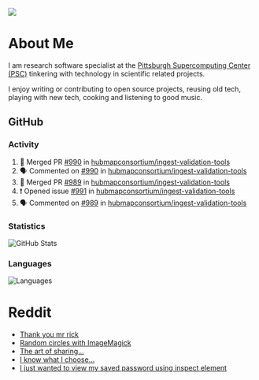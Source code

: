 ![](https://komarev.com/ghpvc/?username=icaoberg)

# About Me
I am research software specialist at the [Pittsburgh Supercomputing Center (PSC)](https://www.psc.edu/) tinkering with technology in scientific related projects.

I enjoy writing or contributing to open source projects, reusing old tech, playing with new tech, cooking and listening to good music.

## GitHub
### Activity
<!--START_SECTION:activity-->
1. 🎉 Merged PR [#990](https://github.com/hubmapconsortium/ingest-validation-tools/pull/990) in [hubmapconsortium/ingest-validation-tools](https://github.com/hubmapconsortium/ingest-validation-tools)
2. 🗣 Commented on [#990](https://github.com/hubmapconsortium/ingest-validation-tools/issues/990) in [hubmapconsortium/ingest-validation-tools](https://github.com/hubmapconsortium/ingest-validation-tools)
3. 🎉 Merged PR [#989](https://github.com/hubmapconsortium/ingest-validation-tools/pull/989) in [hubmapconsortium/ingest-validation-tools](https://github.com/hubmapconsortium/ingest-validation-tools)
4. ❗️ Opened issue [#991](https://github.com/hubmapconsortium/ingest-validation-tools/issues/991) in [hubmapconsortium/ingest-validation-tools](https://github.com/hubmapconsortium/ingest-validation-tools)
5. 🗣 Commented on [#989](https://github.com/hubmapconsortium/ingest-validation-tools/issues/989) in [hubmapconsortium/ingest-validation-tools](https://github.com/hubmapconsortium/ingest-validation-tools)
<!--END_SECTION:activity-->

### Statistics
![GitHub Stats](https://github-readme-stats.vercel.app/api?username=icaoberg&count_private=true&show_icons=true)

### Languages
![Languages](https://github-readme-stats.vercel.app/api/top-langs/?username=icaoberg&show_icons=true&langs_count=10&hide=HTML,CSS,M)

# Reddit
<!-- BLOG-POST-LIST:START -->
- [Thank you mr rick](https://www.reddit.com/r/u_icaoberg/comments/pvvwci/thank_you_mr_rick/)
- [Random circles with ImageMagick](https://www.reddit.com/r/u_icaoberg/comments/p04t90/random_circles_with_imagemagick/)
- [The art of sharing...](https://www.reddit.com/r/u_icaoberg/comments/oyp9pc/the_art_of_sharing/)
- [I know what I choose…](https://www.reddit.com/r/u_icaoberg/comments/oyoolb/i_know_what_i_choose/)
- [I just wanted to view my saved password using inspect element](https://www.reddit.com/r/u_icaoberg/comments/oyol4r/i_just_wanted_to_view_my_saved_password_using/)
<!-- BLOG-POST-LIST:END -->
